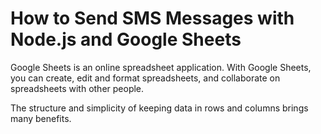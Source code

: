 # How to Send SMS Messages with Node.js and Google Sheets

Google Sheets is an online spreadsheet application. With Google Sheets, you can create, edit and format spreadsheets, and collaborate on spreadsheets with other people.

The structure and simplicity of keeping data in rows and columns brings many benefits.

